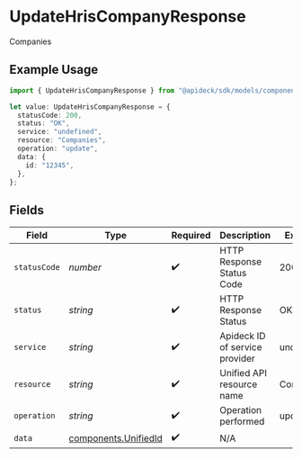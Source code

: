 # UpdateHrisCompanyResponse

Companies

## Example Usage

```typescript
import { UpdateHrisCompanyResponse } from "@apideck/sdk/models/components";

let value: UpdateHrisCompanyResponse = {
  statusCode: 200,
  status: "OK",
  service: "undefined",
  resource: "Companies",
  operation: "update",
  data: {
    id: "12345",
  },
};
```

## Fields

| Field                                                        | Type                                                         | Required                                                     | Description                                                  | Example                                                      |
| ------------------------------------------------------------ | ------------------------------------------------------------ | ------------------------------------------------------------ | ------------------------------------------------------------ | ------------------------------------------------------------ |
| `statusCode`                                                 | *number*                                                     | :heavy_check_mark:                                           | HTTP Response Status Code                                    | 200                                                          |
| `status`                                                     | *string*                                                     | :heavy_check_mark:                                           | HTTP Response Status                                         | OK                                                           |
| `service`                                                    | *string*                                                     | :heavy_check_mark:                                           | Apideck ID of service provider                               | undefined                                                    |
| `resource`                                                   | *string*                                                     | :heavy_check_mark:                                           | Unified API resource name                                    | Companies                                                    |
| `operation`                                                  | *string*                                                     | :heavy_check_mark:                                           | Operation performed                                          | update                                                       |
| `data`                                                       | [components.UnifiedId](../../models/components/unifiedid.md) | :heavy_check_mark:                                           | N/A                                                          |                                                              |